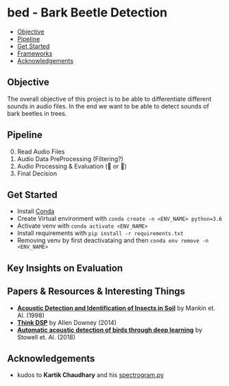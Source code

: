 # bed - Bark Beetle Detection

<!-- START doctoc generated TOC please keep comment here to allow auto update -->
<!-- DON'T EDIT THIS SECTION, INSTEAD RE-RUN doctoc TO UPDATE -->


- [Objective](#objective)
- [Pipeline](#pipeline)
- [Get Started](#get-started)
- [Frameworks](#frameworks)
- [Acknowledgements](#acknowledgements)

<!-- END doctoc generated TOC please keep comment here to allow auto update -->

## Objective

The overall objective of this project is to be able to differentiate different sounds in audio files. In the end we want to be able to detect sounds of bark beetles in trees.

## Pipeline

0. Read Audio Files
1. Audio Data PreProcessing (Filtering?)
2. Audio Processing & Evaluation (🐛 or 🚫)
3. Final Decision

## Get Started

- Install [Conda](https://docs.conda.io/en/latest/miniconda.html)
- Create Virtual environment with `conda create -n <ENV_NAME> python=3.6`
- Activate venv with `conda activate <ENV_NAME>`
- Install requirements with `pip install -r requirements.txt`
- Removing venv by first deactivataing and then `conda env remove -n <ENV_NAME>`

## Key Insights on Evaluation


## Papers & Resources & Interesting Things

- [**Acoustic Detection and Identification of Insects in Soil**](https://www.ars.usda.gov/ARSUserFiles/3559/publications/685_1.pdf) by Mankin et. Al. (1998)
- [**Think DSP**](http://greenteapress.com/thinkdsp/thinkdsp.pdf) by Allen Downey (2014)
- [**Automatic acoustic detection of birds through deep learning**](https://arxiv.org/pdf/1807.05812.pdf) by Stowell et. Al. (2018)

## Acknowledgements

- kudos to **Kartik Chaudhary** and his [spectrogram.py](https://gist.github.com/kartikgill/a1a6efdac872a9e66d528b93eb049f74)